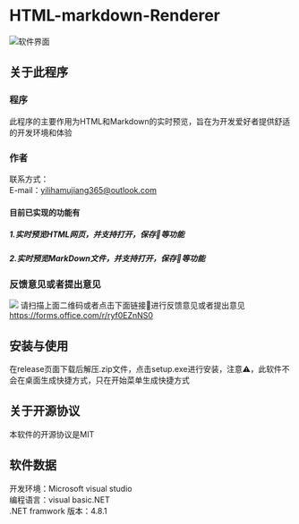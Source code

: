 # HTML-markdown-Renderer
![软件界面](https://github.moeyy.xyz/https://raw.githubusercontent.com/yilihamujiang365/HTML-markdown-Renderer-project/master/picture/screanphoto.png)
## 关于此程序
### 程序
此程序的主要作用为HTML和Markdown的实时预览，旨在为开发爱好者提供舒适的开发环境和体验<br>
### 作者
联系方式：<br>
E-mail：yilihamujiang365@outlook.com
#### 目前已实现的功能有
##### 1.实时预览HTML网页，并支持打开，保存💾等功能
##### 2.实时预览MarkDown文件，并支持打开，保存💾等功能
### 反馈意见或者提出意见
![](https://github.moeyy.xyz/https://raw.githubusercontent.com/yilihamujiang365/HTML-markdown-Renderer-project/master/picture/%E5%8F%8D%E9%A6%88%E6%84%8F%E8%A7%81%E8%A1%A8QRCode.png)
请扫描上面二维码或者点击下面链接🔗进行反馈意见或者提出意见
https://forms.office.com/r/ryf0EZnNS0


## 安装与使用
在release页面下载后解压.zip文件，点击setup.exe进行安装，注意⚠️，此软件不会在桌面生成快捷方式，只在开始菜单生成快捷方式
## 关于开源协议
本软件的开源协议是MIT
## 软件数据
开发环境：Microsoft visual studio<br>
编程语言：visual basic.NET<br>
.NET framwork 版本：4.8.1
